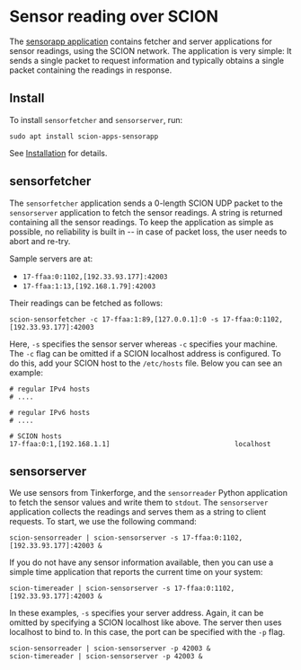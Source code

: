 # Sensor reading over SCION

The [sensorapp application](https://github.com/netsec-ethz/scion-apps/) contains fetcher and server
applications for sensor readings, using the SCION network. The application is very simple: It sends
a single packet to request information and typically obtains a single packet containing the readings
in response.

## Install

To install `sensorfetcher` and `sensorserver`, run:
```shell
sudo apt install scion-apps-sensorapp
```
See [Installation](../install/pkg.md#applications) for details.


## sensorfetcher

The `sensorfetcher` application sends a 0-length SCION UDP packet to the `sensorserver` application
to fetch the sensor readings. A string is returned containing all the sensor readings. To keep the
application as simple as possible, no reliability is built in -- in case of packet loss, the user
needs to abort and re-try.

Sample servers are at:

* `17-ffaa:0:1102,[192.33.93.177]:42003`
* `17-ffaa:1:13,[192.168.1.79]:42003`

Their readings can be fetched as follows:

```
scion-sensorfetcher -c 17-ffaa:1:89,[127.0.0.1]:0 -s 17-ffaa:0:1102,[192.33.93.177]:42003
```

Here, `-s` specifies the sensor server whereas `-c` specifies your machine.
The `-c` flag can be omitted if a SCION localhost address is configured. To do this, add your
SCION host to the `/etc/hosts` file. Below you can see an example:

```
# regular IPv4 hosts
# ....

# regular IPv6 hosts
# ....

# SCION hosts
17-ffaa:0:1,[192.168.1.1]                               localhost
```

## sensorserver

We use sensors from Tinkerforge, and the `sensorreader` Python application to fetch the sensor values and write them to `stdout`. The `sensorserver` application collects the readings and serves them as a string to client requests. To start, we use the following command:

```
scion-sensorreader | scion-sensorserver -s 17-ffaa:0:1102,[192.33.93.177]:42003 &
```

If you do not have any sensor information available, then you can use a simple time application that reports the current time on your system:

```
scion-timereader | scion-sensorserver -s 17-ffaa:0:1102,[192.33.93.177]:42003 &
```

In these examples,  `-s` specifies your server address. Again, it can be omitted by specifying a SCION localhost like above. The server then
uses localhost to bind to. In this case, the port can be specified with the `-p` flag.

```
scion-sensorreader | scion-sensorserver -p 42003 &
scion-timereader | scion-sensorserver -p 42003 &
```
